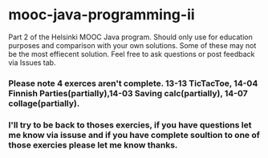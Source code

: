 # mooc-java-programming-ii
 Part 2 of the Helsinki MOOC Java program. Should only use for education purposes and comparison with your own solutions. Some of these may not be the most effiecent solution. Feel free to ask questions or post feedback via Issues tab.
 ### Please note 4 exerces aren't complete. 13-13 TicTacToe, 14-04 Finnish Parties(partially),14-03 Saving calc(partially), 14-07 collage(partially).
 ### I'll try to be back to thoses exercies, if you have questions let me know via issuse and if you have complete soultion to one of those exercies please let me know thanks.
